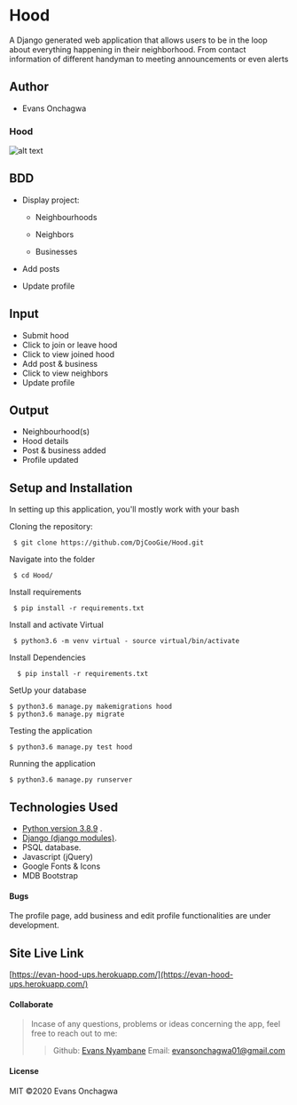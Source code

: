 # Hood
A Django generated web application that allows users to be in the loop about everything happening in their neighborhood. From contact information of different handyman to meeting announcements or even alerts

## Author
* Evans Onchagwa


### Hood

![alt text](hud.png)

## BDD
* Display project:

    - Neighbourhoods

    - Neighbors

    - Businesses

* Add posts
* Update profile


## Input
* Submit hood
* Click to join or leave hood
* Click to view joined hood
* Add post & business
* Click to view neighbors
* Update profile


## Output
* Neighbourhood(s)
* Hood details
* Post & business added
* Profile updated

  
## Setup and Installation   
In setting up this application, you'll mostly work with your bash

 Cloning the repository:  

 ```
  $ git clone https://github.com/DjCooGie/Hood.git
 ```

 Navigate into the folder
 
 ```
  $ cd Hood/
 ```

 Install requirements  

 ```
  $ pip install -r requirements.txt 
 ```

 Install and activate Virtual  

 ```
  $ python3.6 -m venv virtual - source virtual/bin/activate  
 ```  

Install Dependencies  
 
 ```
   $ pip install -r requirements.txt 
 ```  
 
 SetUp your database

 ```
 $ python3.6 manage.py makemigrations hood 
 $ python3.6 manage.py migrate 
 ```

Testing the application  

 ```
 $ python3.6 manage.py test hood
```

 Running the application  

 ```
 $ python3.6 manage.py runserver 
 ```
  
## Technologies Used
  * [Python version 3.8.9](https://www.python.org/) . 
  * [Django (django modules)](https://docs.djangoproject.com/en/3.0/intro/tutorial01/).
  * PSQL database.
  * Javascript (jQuery)
  * Google Fonts & Icons
  * MDB Bootstrap
  
  
#### Bugs
The profile page, add business and edit profile functionalities are under development.

## Site Live Link
[https://evan-hood-ups.herokuapp.com/](https://evan-hood-ups.herokuapp.com/)

#### Collaborate
>Incase of any questions, problems or ideas concerning the app, feel free to reach out to me:
>>Github: [Evans Nyambane](https://github.com/DjCooGie)
>>Email: evansonchagwa01@gmail.com

#### License
MIT
&copy;2020 Evans Onchagwa
